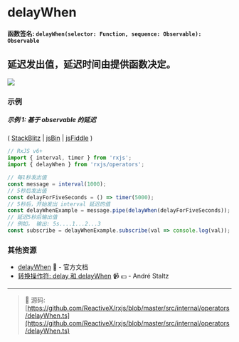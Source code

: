 # delayWhen

#### 函数签名: `delayWhen(selector: Function, sequence: Observable): Observable`

## 延迟发出值，延迟时间由提供函数决定。

<div class="ua-ad"><a href="https://ultimatecourses.com/courses/rxjs"><img src="https://ultimatecourses.com/assets/img/banners/rxjs-banner-desktop.svg"></a></div>

### 示例

##### 示例 1: 基于 observable 的延迟

(
[StackBlitz](https://stackblitz.com/edit/typescript-5yzn8g?file=index.ts&devtoolsheight=100)
| [jsBin](http://jsbin.com/topohekuje/edit?js,console) |
[jsFiddle](https://jsfiddle.net/btroncone/b057mxkL/) )

```js
// RxJS v6+
import { interval, timer } from 'rxjs';
import { delayWhen } from 'rxjs/operators';

// 每1秒发出值
const message = interval(1000);
// 5秒后发出值
const delayForFiveSeconds = () => timer(5000);
// 5秒后，开始发出 interval 延迟的值
const delayWhenExample = message.pipe(delayWhen(delayForFiveSeconds));
// 延迟5秒后输出值
// 例如， 输出: 5s....1...2...3
const subscribe = delayWhenExample.subscribe(val => console.log(val));
```

### 其他资源

- [delayWhen](https://cn.rx.js.org/class/es6/Observable.js~Observable.html#instance-method-delayWhen) :newspaper: - 官方文档
- [转换操作符: delay 和 delayWhen](https://egghead.io/lessons/rxjs-transformation-operators-delay-and-delaywhen?course=rxjs-beyond-the-basics-operators-in-depth) :video_camera: :dollar: - André Staltz

---
> :file_folder: 源码:  [https://github.com/ReactiveX/rxjs/blob/master/src/internal/operators/delayWhen.ts](https://github.com/ReactiveX/rxjs/blob/master/src/internal/operators/delayWhen.ts)
